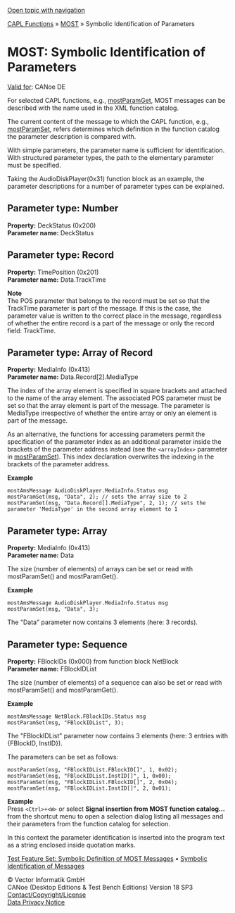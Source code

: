 [Open topic with navigation](../../../../CANoeDEFamily.htm#Topics/CAPLFunctions/MOST/CAPLfunctionsMOSTSymIDParam.md)

[CAPL Functions](../CAPLfunctions.md) » [MOST](CAPLfunctionsMOSTOverview.md) » Symbolic Identification of Parameters

# MOST: Symbolic Identification of Parameters

[Valid for](../../Shared/FeatureAvailability.md):  CANoe DE

For selected CAPL functions, e.g., [mostParamGet](Functions/CAPLfunctionMOSTParamGet.md), MOST messages can be described with the name used in the XML function catalog.

The current content of the message to which the CAPL function, e.g., [mostParamSet](Functions/CAPLfunctionMOSTParamSet.md), refers determines which definition in the function catalog the parameter description is compared with.

With simple parameters, the parameter name is sufficient for identification. With structured parameter types, the path to the elementary parameter must be specified.

Taking the AudioDiskPlayer(0x31) function block as an example, the parameter descriptions for a number of parameter types can be explained.

## Parameter type: Number

**Property:** DeckStatus (0x200)  
**Parameter name:** DeckStatus

## Parameter type: Record

**Property:** TimePosition (0x201)  
**Parameter name:** Data.TrackTime

**Note**  
The POS parameter that belongs to the record must be set so that the TrackTime parameter is part of the message. If this is the case, the parameter value is written to the correct place in the message, regardless of whether the entire record is a part of the message or only the record field: TrackTime.

## Parameter type: Array of Record

**Property:** MediaInfo (0x413)  
**Parameter name:** Data.Record[2].MediaType

The index of the array element is specified in square brackets and attached to the name of the array element. The associated POS parameter must be set so that the array element is part of the message. The parameter is MediaType irrespective of whether the entire array or only an element is part of the message.

As an alternative, the functions for accessing parameters permit the specification of the parameter index as an additional parameter inside the brackets of the parameter address instead (see the `<arrayIndex>` parameter in [mostParamSet](Functions/CAPLfunctionMOSTParamSet.md)). This index declaration overwrites the indexing in the brackets of the parameter address.

**Example**  
```plaintext
mostAmsMessage AudioDiskPlayer.MediaInfo.Status msg
mostParamSet(msg, "Data", 2); // sets the array size to 2
mostParamSet(msg, "Data.Record[].MediaType", 2, 1); // sets the parameter 'MediaType' in the second array element to 1
```

## Parameter type: Array

**Property:** MediaInfo (0x413)  
**Parameter name:** Data

The size (number of elements) of arrays can be set or read with mostParamSet() and mostParamGet().

**Example**  
```plaintext
mostAmsMessage AudioDiskPlayer.MediaInfo.Status msg
mostParamSet(msg, "Data", 3);
```
The "Data" parameter now contains 3 elements (here: 3 records).

## Parameter type: Sequence

**Property:** FBlockIDs (0x000) from function block NetBlock  
**Parameter name:** FBlockIDList

The size (number of elements) of a sequence can also be set or read with mostParamSet() and mostParamGet().

**Example**  
```plaintext
mostAmsMessage NetBlock.FBlockIDs.Status msg
mostParamSet(msg, "FBlockIDList", 3);
```
The "FBlockIDList" parameter now contains 3 elements (here: 3 entries with {FBlockID, InstID}).

The parameters can be set as follows:
```plaintext
mostParamSet(msg, "FBlockIDList.FBlockID[]", 1, 0x02);
mostParamSet(msg, "FBlockIDList.InstID[]", 1, 0x00);
mostParamSet(msg, "FBlockIDList.FBlockID[]", 2, 0x04);
mostParamSet(msg, "FBlockIDList.InstID[]", 2, 0x01);
```

**Example**  
Press `<Ctrl>+<W>` or select **Signal insertion from MOST function catalog...** from the shortcut menu to open a selection dialog listing all messages and their parameters from the function catalog for selection.

In this context the parameter identification is inserted into the program text as a string enclosed inside quotation marks.

[Test Feature Set: Symbolic Definition of MOST Messages](../Test/CAPLfunctionsTFSSymbolicMessageDefinition.md) • [Symbolic Identification of Messages](CAPLfunctionsMOSTSymIDMMessage.md)

© Vector Informatik GmbH  
CANoe (Desktop Editions & Test Bench Editions) Version 18 SP3  
[Contact/Copyright/License](../../Shared/ContactCopyrightLicense.md)  
[Data Privacy Notice](https://www.vector.com/int/en/company/get-info/privacy-policy/)